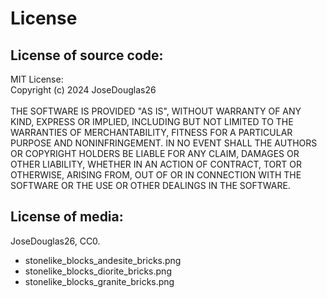 # License
## License of source code:
MIT License: <br>
Copyright (c) 2024 JoseDouglas26 <br><br>
THE SOFTWARE IS PROVIDED "AS IS", WITHOUT WARRANTY OF ANY KIND, EXPRESS OR IMPLIED, INCLUDING BUT NOT LIMITED TO THE WARRANTIES OF MERCHANTABILITY, FITNESS FOR A PARTICULAR PURPOSE AND NONINFRINGEMENT. IN NO EVENT SHALL THE AUTHORS OR COPYRIGHT HOLDERS BE LIABLE FOR ANY CLAIM, DAMAGES OR OTHER LIABILITY, WHETHER IN AN ACTION OF CONTRACT, TORT OR OTHERWISE, ARISING FROM, OUT OF OR IN CONNECTION WITH THE SOFTWARE OR THE USE OR OTHER DEALINGS IN THE SOFTWARE.
## License of media:
JoseDouglas26, CC0. <br>
* stonelike_blocks_andesite_bricks.png
* stonelike_blocks_diorite_bricks.png
* stonelike_blocks_granite_bricks.png
